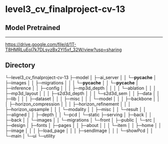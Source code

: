 # level3_cv_finalproject-cv-13



## Model Pretrained
---
https://drive.google.com/file/d/1T-T8HMRLuEol7k7DLsyzBx2YI5xf_32W/view?usp=sharing


## Directory
└─level3_cv_finalproject-cv-13
    ├─model
    │  ├─ai_server
    │  │  └─__pycache__
    │  ├─images
    │  │  ├─migrations
    │  │  │  └─__pycache__
    │  │  └─__pycache__
    │  ├─inference
    │  │  ├─config
    │  │  │  ├─mp3d_depth
    │  │  │  │  └─ablation
    │  │  │  ├─mp3d_layout
    │  │  │  ├─s2d3d_depth
    │  │  │  └─s2d3d_sem
    │  │  ├─data
    │  │  ├─lib
    │  │  │  ├─dataset
    │  │  │  ├─misc
    │  │  │  └─model
    │  │  │      ├─backbone
    │  │  │      ├─horizon_compression
    │  │  │      ├─horizon_refinement
    │  │  │      ├─horizon_upsample
    │  │  │      └─modality
    │  │  ├─misc
    │  │  └─result
    │  │      ├─aligned
    │  │      ├─depth
    │  │      └─pcd
    │  └─static
    ├─serving
    │  ├─back
    │  │  ├─back
    │  │  └─images
    │  │      └─migrations
    │  └─front
    │      ├─public
    │      └─src
    │          ├─design
    │          ├─fonts
    │          ├─pages
    │          │  ├─about
    │          │  │  └─item
    │          │  ├─home
    │          │  ├─image
    │          │  │  ├─load_page
    │          │  │  ├─sendImage
    │          │  │  └─showPcd
    │          │  └─main
    │          └─ui
    └─utility
